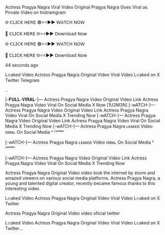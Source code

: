 Actress Pragya Nagra Viral Video Original Pragya Nagra Goes Viral as Private Video on Instramgram

🌐 𝖢𝖫𝖨𝖢𝖪 𝖧𝖤𝖱𝖤 🟢==►► 𝖶𝖠𝖳𝖢𝖧 𝖭𝖮𝖶

🔴 𝖢𝖫𝖨𝖢𝖪 𝖧𝖤𝖱𝖤 🌐==►► 𝖣𝗈𝗐𝗇𝗅𝗈𝖺𝖽 𝖭𝗈𝗐

🌐 𝖢𝖫𝖨𝖢𝖪 𝖧𝖤𝖱𝖤 🟢==►► 𝖶𝖠𝖳𝖢𝖧 𝖭𝖮𝖶

🔴 𝖢𝖫𝖨𝖢𝖪 𝖧𝖤𝖱𝖤 🌐==►► 𝖣𝗈𝗐𝗇𝗅𝗈𝖺𝖽 𝖭𝗈𝗐

44 seconds ago

L𝚎aked Video Actress Pragya Nagra Original Video Viral Video L𝚎aked on X Twitter Telegram

..

[-𝐅𝐔𝐋𝐋-𝐕𝐈𝐑𝐀𝐋-]— Actress Pragya Nagra Video Original Video Link Actress Pragya Nagra Video Viral On Social Media X Now [1U2M3N]
[-wATCH-]— Actress Pragya Nagra Video Original Video Link Actress Pragya Nagra Video Viral On Social Media X Trending Now
[-wATCH-]— Actress Pragya Nagra Video Original Video Link Actress Pragya Nagra Video Viral On Social Media X Trending Now
[-wATCH-]— Actress Pragya Nagra ʟᴇᴀᴋᴇᴅ Video ᴠɪʀᴀʟ On Social Media ˣ ᵀʷⁱᵗᵗᵉʳ

[-wATCH-]— Actress Pragya Nagra ʟᴇᴀᴋᴇᴅ Video ᴠɪʀᴀʟ On Social Media ˣ ᵀʷⁱᵗᵗᵉʳ

[-wATCH-]— Actress Pragya Nagra Video Original Video Link Actress Pragya Nagra Video Viral On Social Media X Trending Now

Actress Pragya Nagra Original Video video took the internet by storm and amazed viewers on various social media platforms. Actress Pragya Nagra, a young and talented digital creator, recently became famous thanks to this interesting video.

L𝚎aked Video Actress Pragya Nagra Original Video Viral Video L𝚎aked on X Twitter

Actress Pragya Nagra Original Video video oficial twitter

L𝚎aked Video Actress Pragya Nagra Original Video Viral Video L𝚎aked on X Twitter...

